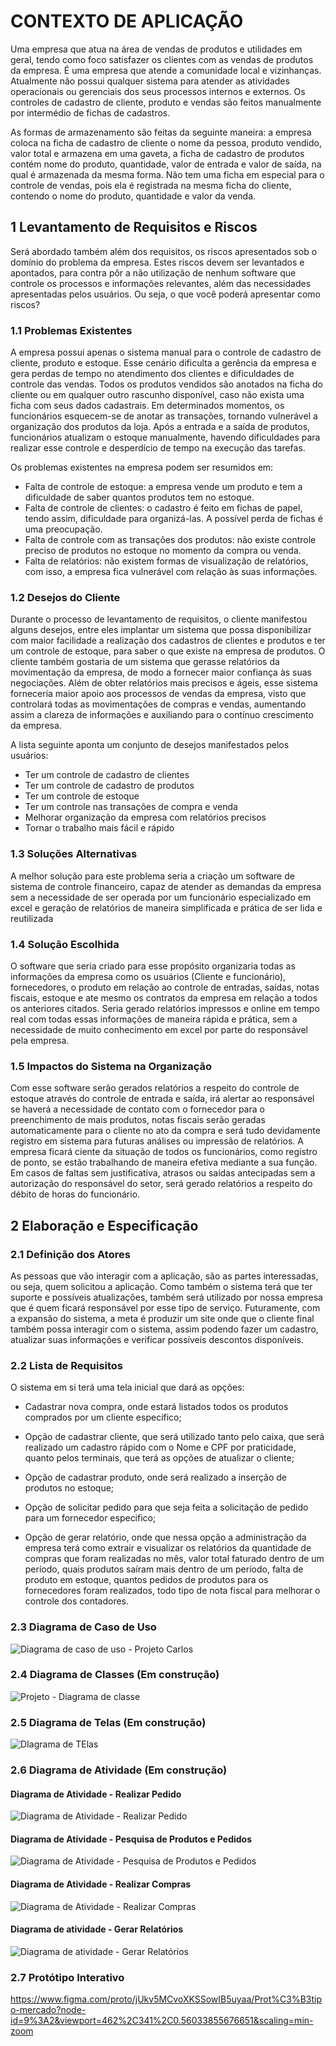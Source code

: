 # CONTEXTO DE APLICAÇÃO
Uma empresa que atua na área de vendas de produtos e utilidades em geral,
tendo como foco satisfazer os clientes com as vendas de produtos da empresa. É
uma empresa que atende a comunidade local e vizinhanças. Atualmente não possui
qualquer sistema para atender as atividades operacionais ou gerenciais dos seus
processos internos e externos. Os controles de cadastro de cliente, produto e
vendas são feitos manualmente por intermédio de fichas de cadastros.

As formas de armazenamento são feitas da seguinte maneira: a empresa
coloca na ficha de cadastro de cliente o nome da pessoa, produto vendido, valor
total e armazena em uma gaveta, a ficha de cadastro de produtos contém nome do
produto, quantidade, valor de entrada e valor de saída, na qual é armazenada da
mesma forma. Não tem uma ficha em especial para o controle de vendas, pois ela é
registrada na mesma ficha do cliente, contendo o nome do produto, quantidade e
valor da venda.

## 1 Levantamento de Requisitos e Riscos
Será abordado também além dos requisitos, os riscos apresentados sob o
domínio do problema da empresa. Estes riscos devem ser levantados e apontados,
para contra pôr a não utilização de nenhum software que controle os processos e
informações relevantes, além das necessidades apresentadas pelos usuários. Ou
seja, o que você poderá apresentar como riscos?

### 1.1 Problemas Existentes
A empresa possui apenas o sistema manual para o controle de cadastro de
cliente, produto e estoque. Esse cenário dificulta a gerência da empresa e gera
perdas de tempo no atendimento dos clientes e dificuldades de controle das vendas.
Todos os produtos vendidos são anotados na ficha do cliente ou em qualquer outro
rascunho disponível, caso não exista uma ficha com seus dados cadastrais. Em
determinados momentos, os funcionários esquecem-se de anotar as transações,
tornando vulnerável a organização dos produtos da loja. Após a entrada e a saída de
produtos, funcionários atualizam o estoque manualmente, havendo dificuldades para
realizar esse controle e desperdício de tempo na execução das tarefas.

Os problemas existentes na empresa podem ser resumidos em:
- Falta de controle de estoque: a empresa vende um produto e tem a
dificuldade de saber quantos produtos tem no estoque.
- Falta de controle de clientes: o cadastro é feito em fichas de papel,
tendo assim, dificuldade para organizá-las. A possível perda de fichas é
uma preocupação.
- Falta de controle com as transações dos produtos: não existe controle
preciso de produtos no estoque no momento da compra ou venda.
- Falta de relatórios: não existem formas de visualização de relatórios,
com isso, a empresa fica vulnerável com relação às suas informações.

### 1.2 Desejos do Cliente
Durante o processo de levantamento de requisitos, o cliente manifestou
alguns desejos, entre eles implantar um sistema que possa disponibilizar com maior
facilidade a realização dos cadastros de clientes e produtos e ter um controle de
estoque, para saber o que existe na empresa de produtos. O cliente também
gostaria de um sistema que gerasse relatórios da movimentação da empresa, de
modo a fornecer maior confiança às suas negociações.
Além de obter relatórios mais precisos e ágeis, esse sistema forneceria maior
apoio aos processos de vendas da empresa, visto que controlará todas as
movimentações de compras e vendas, aumentando assim a clareza de informações
e auxiliando para o contínuo crescimento da empresa. 

A lista seguinte aponta um conjunto de desejos manifestados pelos usuários:
- Ter um controle de cadastro de clientes
- Ter um controle de cadastro de produtos
- Ter um controle de estoque
- Ter um controle nas transações de compra e venda
- Melhorar organização da empresa com relatórios precisos
- Tornar o trabalho mais fácil e rápido

### 1.3 Soluções Alternativas
A melhor solução para este problema seria a criação um software de sistema de controle financeiro, capaz de atender as demandas da empresa sem a necessidade de ser operada por um funcionário especializado em excel e geração de relatórios de maneira simplificada e prática de ser lida e reutilizada

### 1.4 Solução Escolhida
O software que seria criado para esse propósito organizaria todas as informações da empresa como os usuários (Cliente e funcionário), fornecedores, o produto em relação ao controle de entradas, saídas, notas fiscais, estoque e ate mesmo os contratos da empresa em relação a todos os anteriores citados. Seria gerado relatórios impressos e online em tempo real com todas essas informações de maneira rápida e prática, sem a necessidade de muito conhecimento em excel por parte do responsável pela empresa.

### 1.5 Impactos do Sistema na Organização
Com esse software serão gerados relatórios a respeito do controle de estoque através do controle de entrada e saída, irá alertar ao responsável se haverá a necessidade de contato com o fornecedor para o preenchimento de mais produtos, notas fiscais serão geradas automaticamente para o cliente no ato da compra e será tudo devidamente registro em sistema para futuras análises ou impressão de relatórios. A empresa ficará ciente da situação de todos os funcionários, como registro de ponto, se estão trabalhando de maneira efetiva mediante a sua função. Em casos de faltas sem justificativa, atrasos ou saídas antecipadas sem a autorização do responsável do setor, será gerado relatórios a respeito do débito de horas do funcionário.

## 2 Elaboração e Especificação


### 2.1 Definição dos Atores
As pessoas que vão interagir com a aplicação, são as partes interessadas, ou seja, quem solicitou a aplicação. Como também o sistema terá que ter suporte e possíveis atualizações, também será utilizado por nossa empresa que é quem ficará responsável por esse tipo de serviço. Futuramente, com a expansão do sistema, a meta é produzir um site onde que o cliente final também possa interagir com o sistema, assim podendo fazer um cadastro, atualizar suas informações e verificar possíveis descontos disponíveis.

### 2.2 Lista de Requisitos
O sistema em si terá uma tela inicial que dará as opções:

* Cadastrar nova compra, onde estará listados todos os produtos comprados por um cliente específico; 

* Opção de cadastrar cliente, que será utilizado tanto pelo caixa, que será realizado um cadastro rápido com o Nome e CPF por praticidade, quanto pelos terminais, que terá as opções de atualizar o cliente; 

* Opção de cadastrar produto, onde será realizado a inserção de produtos no estoque;

* Opção de solicitar pedido para que seja feita a solicitação de pedido para um fornecedor especifico;

* Opção de gerar relatório, onde que nessa opção a administração da empresa terá como extrair e visualizar os relatórios da quantidade de compras que foram realizadas no mês, valor total faturado dentro de um período, quais produtos saíram mais dentro de um período, falta de produto em estoque, quantos pedidos de produtos para os fornecedores foram realizados, todo tipo de nota fiscal para melhorar o controle dos contadores.

### 2.3 Diagrama de Caso de Uso

![Diagrama de caso de uso - Projeto Carlos](https://user-images.githubusercontent.com/64055734/81449840-85ba9000-9157-11ea-88f1-c12fc78804b7.png)

### 2.4 Diagrama de Classes (Em construção)

![Projeto - Diagrama de classe](https://user-images.githubusercontent.com/64055734/81449898-ac78c680-9157-11ea-9446-30c8182d26e6.png)

### 2.5 Diagrama de Telas (Em construção)

![DIagrama de TElas](https://user-images.githubusercontent.com/64055734/81008175-e335a080-8e28-11ea-9e69-7e3790fff2af.png)


### 2.6 Diagrama de Atividade (Em construção)

#### Diagrama de Atividade - Realizar Pedido

![Diagrama de Atividade - Realizar Pedido](https://user-images.githubusercontent.com/64055734/82265101-9bd90500-993c-11ea-8a70-5baa46eb990c.png)

#### Diagrama de Atividade - Pesquisa de Produtos e Pedidos

![Diagrama de Atividade - Pesquisa de Produtos e Pedidos](https://user-images.githubusercontent.com/64055734/82265198-cf1b9400-993c-11ea-9619-9a1ea657282b.png)

#### Diagrama de Atividade - Realizar Compras

![Diagrama de Atividade - Realizar Compras](https://user-images.githubusercontent.com/64055734/82265230-e064a080-993c-11ea-9b43-2d0fcd7e3256.png)

#### Diagrama de atividade - Gerar Relatórios

![Diagrama de atividade - Gerar Relatórios](https://user-images.githubusercontent.com/64055734/82265242-e9ee0880-993c-11ea-9b5f-79adbae45cf1.png)

### 2.7 Protótipo Interativo

https://www.figma.com/proto/jUkv5MCvoXKSSowIB5uyaa/Prot%C3%B3tipo-mercado?node-id=9%3A2&viewport=462%2C341%2C0.56033855676651&scaling=min-zoom
